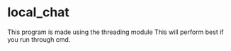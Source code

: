# local_chat
This program is made using the threading module
This will perform best if you run through cmd.
